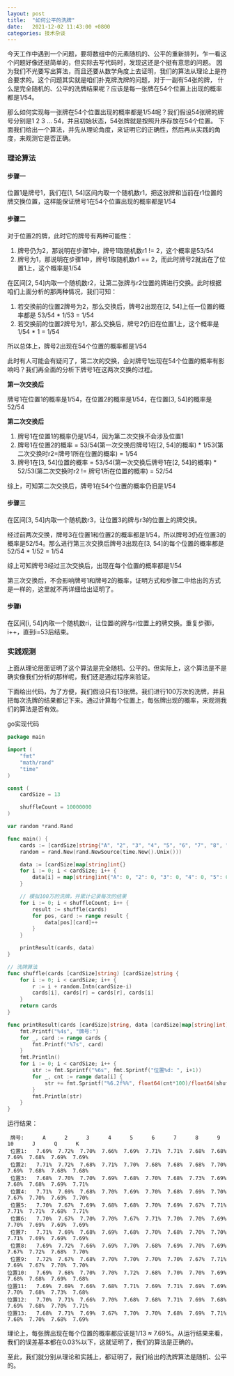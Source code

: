 ```yaml
---
layout: post 
title:  "如何公平的洗牌"
date:   2021-12-02 11:43:00 +0800 
categories: 技术杂谈
---
```


今天工作中遇到一个问题，要将数组中的元素随机的、公平的重新排列，乍一看这个问题好像还挺简单的，但实际去写代码时，发现这还是个挺有意思的问题。
因为我们不光要写出算法，而且还要从数学角度上去证明，我们的算法从理论上是符合要求的。这个问题其实就是咱们扑克牌洗牌的问题，对于一副有54张的牌，
什么是完全随机的、公平的洗牌结果呢？应该是每一张牌在54个位置上出现的概率都是1/54。

那么如何实现每一张牌在54个位置出现的概率都是1/54呢？我们假设54张牌的牌号分别是1 2 3 ... 54，并且初始状态，54张牌就是按照升序存放在54个位置。
下面我们给出一个算法，并先从理论角度，来证明它的正确性，然后再从实践的角度，来观测它是否正确。

### 理论算法
#### 步骤一
位置1是牌号1，我们在[1, 54]区间内取一个随机数r1，把这张牌和当前在r1位置的牌交换位置，这样能保证牌号1在54个位置出现的概率都是1/54

#### 步骤二
对于位置2的牌，此时它的牌号有两种可能性：

1. 牌号仍为2，那说明在步骤1中，牌号1取随机数r1 != 2，这个概率是53/54
2. 牌号为1，那说明在步骤1中，牌号1取随机数r1 == 2，而此时牌号2就出在了位置1上，这个概率是1/54

在区间[2, 54]内取一个随机数r2，让第二张牌与r2位置的牌进行交换。此时根据咱们上面分析的那两种情况，我们可知：

1. 若交换前的位置2牌号为2，那么交换后，牌号2出现在[2, 54]上任一位置的概率都是 53/54 * 1/53 = 1/54
2. 若交换前的位置2牌号为1，那么交换后，牌号2仍旧在位置1上，这个概率是1/54 * 1 = 1/54

所以总体上，牌号2出现在54个位置的概率都是1/54

此时有人可能会有疑问了，第二次的交换，会对牌号1出现在54个位置的概率有影响吗？我们再全面的分析下牌号1在这两次交换的过程。

**第一次交换后**

牌号1在位置1的概率是1/54，在位置2的概率是1/54，在位置[3, 54]的概率是52/54

**第二次交换后**

1. 牌号1在位置1的概率仍是1/54，因为第二次交换不会涉及位置1
2. 牌号1在位置2的概率 = 53/54(第一次交换后牌号1在[2, 54]的概率) * 1/53(第二次交换时r2=牌号1所在位置的概率) = 1/54
3. 牌号1在[3, 54]位置的概率 = 53/54(第一次交换后牌号1在[2, 54]的概率) * 52/53(第二次交换时r2 != 牌号1所在位置的概率) = 52/54

综上，可知第二次交换后，牌号1在54个位置的概率仍旧是1/54

#### 步骤三
在区间[3, 54]内取一个随机数r3，让位置3的牌与r3的位置上的牌交换。

经过前两次交换，牌号3在位置1和位置2的概率都是1/54，所以牌号3仍在位置3的概率是52/54。那么进行第三次交换后牌号3出现在[3, 54]的每个位置的概率都是52/54 * 1/52 = 1/54

综上可知牌号3经过三次交换后，出现在每个位置的概率都是1/54

第三次交换后，不会影响牌号1和牌号2的概率，证明方式和步骤二中给出的方式是一样的，这里就不再详细给出证明了。

#### 步骤i
在区间[i, 54]内取一个随机数ri，让位置i的牌与ri位置上的牌交换。重复步骤i，i++，直到i=53后结束。

### 实践观测
上面从理论层面证明了这个算法是完全随机、公平的。但实际上，这个算法是不是确实像我们分析的那样呢，我们还是通过程序来验证。

下面给出代码，为了方便，我们假设只有13张牌。我们进行100万次的洗牌，并且把每次洗牌的结果都记下来。通过计算每个位置上，每张牌出现的概率，来观测我们的算法是否有效。

go实现代码

```go
package main

import (
	"fmt"
	"math/rand"
	"time"
)

const (
	cardSize = 13

	shuffleCount = 10000000
)

var random *rand.Rand

func main() {
	cards := [cardSize]string{"A", "2", "3", "4", "5", "6", "7", "8", "9", "10", "J", "Q", "K"}
	random = rand.New(rand.NewSource(time.Now().Unix()))

	data := [cardSize]map[string]int{}
	for i := 0; i < cardSize; i++ {
		data[i] = map[string]int{"A": 0, "2": 0, "3": 0, "4": 0, "5": 0, "6": 0, "7": 0, "8": 0, "9": 0, "10": 0, "J": 0, "Q": 0, "K": 0}
	}

	// 模拟100万的洗牌，并累计记录每次的结果
	for i := 0; i < shuffleCount; i++ {
		result := shuffle(cards)
		for pos, card := range result {
			data[pos][card]++
		}
	}

	printResult(cards, data)
}

// 洗牌算法
func shuffle(cards [cardSize]string) [cardSize]string {
	for i := 0; i < cardSize; i++ {
		r := i + random.Intn(cardSize-i)
		cards[i], cards[r] = cards[r], cards[i]
	}
	return cards
}

func printResult(cards [cardSize]string, data [cardSize]map[string]int) {
	fmt.Printf("%4s", "牌号:")
	for _, card := range cards {
		fmt.Printf("%7s", card)
	}
	fmt.Println()
	for i := 0; i < cardSize; i++ {
		str := fmt.Sprintf("%6s", fmt.Sprintf("位置%d: ", i+1))
		for _, cnt := range data[i] {
			str += fmt.Sprintf("%6.2f%%", float64(cnt*100)/float64(shuffleCount))
		}
		fmt.Println(str)
	}
}
```

运行结果：
```
 牌号:      A      2      3      4      5      6      7      8      9     10      J      Q      K
 位置1:   7.69%  7.72%  7.70%  7.66%  7.69%  7.71%  7.71%  7.68%  7.68%  7.69%  7.68%  7.69%  7.69%
 位置2:   7.71%  7.72%  7.68%  7.71%  7.70%  7.68%  7.68%  7.68%  7.70%  7.69%  7.68%  7.68%  7.68%
 位置3:   7.68%  7.70%  7.70%  7.69%  7.68%  7.70%  7.68%  7.73%  7.69%  7.68%  7.68%  7.69%  7.71%
 位置4:   7.71%  7.69%  7.68%  7.70%  7.69%  7.70%  7.68%  7.69%  7.70%  7.67%  7.70%  7.69%  7.70%
 位置5:   7.70%  7.67%  7.69%  7.68%  7.68%  7.70%  7.69%  7.67%  7.71%  7.71%  7.71%  7.68%  7.71%
 位置6:   7.70%  7.67%  7.70%  7.70%  7.67%  7.71%  7.70%  7.70%  7.69%  7.70%  7.69%  7.69%  7.69%
 位置7:   7.71%  7.69%  7.68%  7.69%  7.68%  7.70%  7.68%  7.70%  7.70%  7.71%  7.69%  7.69%  7.69%
 位置8:   7.69%  7.72%  7.66%  7.69%  7.70%  7.68%  7.69%  7.70%  7.69%  7.67%  7.72%  7.68%  7.70%
 位置9:   7.72%  7.67%  7.68%  7.70%  7.70%  7.70%  7.70%  7.67%  7.71%  7.69%  7.67%  7.70%  7.70%
位置10:   7.69%  7.68%  7.70%  7.70%  7.72%  7.68%  7.70%  7.70%  7.69%  7.68%  7.68%  7.69%  7.68%
位置11:   7.69%  7.69%  7.66%  7.68%  7.71%  7.69%  7.71%  7.69%  7.69%  7.70%  7.68%  7.73%  7.68%
位置12:   7.70%  7.71%  7.66%  7.70%  7.68%  7.68%  7.71%  7.69%  7.68%  7.69%  7.68%  7.70%  7.71%
位置13:   7.68%  7.71%  7.69%  7.67%  7.70%  7.70%  7.68%  7.69%  7.71%  7.68%  7.70%  7.68%  7.69%
```

理论上，每张牌出现在每个位置的概率都应该是1/13 ≈ 7.69%。从运行结果来看，我们的误差基本都在0.03%以下，这就证明了，我们的算法是正确的。

至此，我们就分别从理论和实践上，都证明了，我们给出的洗牌算法是随机、公平的。